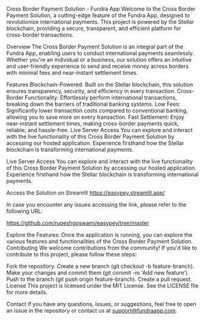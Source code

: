 Cross Border Payment Solution - Fundra App
Welcome to the Cross Border Payment Solution, a cutting-edge feature of the Fundra App, designed to revolutionize international payments. This project is powered by the Stellar blockchain, providing a secure, transparent, and efficient platform for cross-border transactions.

Overview
The Cross Border Payment Solution is an integral part of the Fundra App, enabling users to conduct international payments seamlessly. Whether you're an individual or a business, our solution offers an intuitive and user-friendly experience to send and receive money across borders with minimal fees and near-instant settlement times.

Features
Blockchain-Powered: Built on the Stellar blockchain, this solution ensures transparency, security, and efficiency in every transaction.
Cross-Border Functionality: Effortlessly perform international transactions, breaking down the barriers of traditional banking systems.
Low Fees: Significantly lower transaction costs compared to conventional banking, allowing you to save more on every transaction.
Fast Settlement: Enjoy near-instant settlement times, making cross-border payments quick, reliable, and hassle-free.
Live Server Access
You can explore and interact with the live functionality of this Cross Border Payment Solution by accessing our hosted application. Experience firsthand how the Stellar blockchain is transforming international payments.

Live Server Access
You can explore and interact with the live functionality of this Cross Border Payment Solution by accessing our hosted application. Experience firsthand how the Stellar blockchain is transforming international payments.

Access the Solution on Streamlit
https://easypey.streamlit.app/

In case you encounter any issues accessing the link, please refer to the following URL:

https://github.com/rupeshgoswami/easypey/tree/master

Explore the Features:
Once the application is running, you can explore the various features and functionalities of the Cross Border Payment Solution.
Contributing
We welcome contributions from the community! If you'd like to contribute to this project, please follow these steps:

Fork the repository.
Create a new branch (git checkout -b feature-branch).
Make your changes and commit them (git commit -m 'Add new feature').
Push to the branch (git push origin feature-branch).
Create a pull request.
License
This project is licensed under the MIT License. See the LICENSE file for more details.

Contact
If you have any questions, issues, or suggestions, feel free to open an issue in the repository or contact us at support@fundraapp.com.

